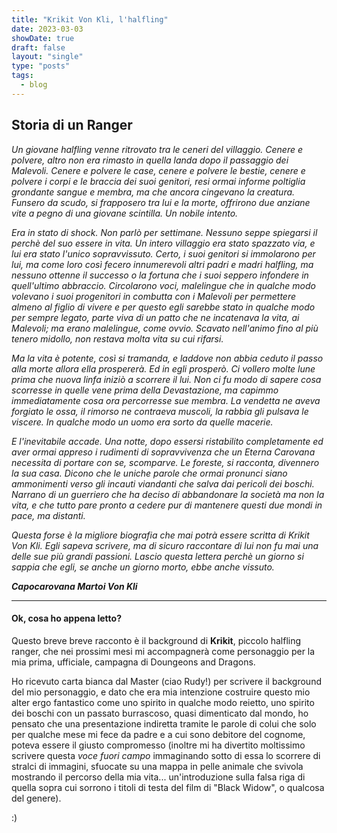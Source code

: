```yaml
---
title: "Krikit Von Kli, l'halfling"
date: 2023-03-03
showDate: true
draft: false
layout: "single"
type: "posts"
tags:
  - blog
---
```


## Storia di un Ranger

_Un giovane halfling venne ritrovato tra le ceneri del villaggio. Cenere e polvere, altro non era rimasto in quella landa dopo il passaggio dei Malevoli. Cenere e polvere le case, cenere e polvere le bestie, cenere e polvere i corpi e le braccia dei suoi genitori, resi ormai informe poltiglia grondante sangue e membra, ma che ancora cingevano la creatura. Funsero da scudo, si frapposero tra lui e la morte, offrirono due anziane vite a pegno di una giovane scintilla. Un nobile intento._

_Era in stato di shock. Non parlò per settimane. Nessuno seppe spiegarsi il perchè del suo essere in vita. Un intero villaggio era stato spazzato via, e lui era stato l'unico sopravvissuto. Certo, i suoi genitori si immolarono per lui, ma come loro così fecero innumerevoli altri padri e madri halfling, ma nessuno ottenne il successo o la fortuna che i suoi seppero infondere in quell'ultimo abbraccio. Circolarono voci, malelingue che in qualche modo volevano i suoi progenitori in combutta con i Malevoli per permettere almeno al figlio di vivere e per questo egli sarebbe stato in qualche modo per sempre legato, parte viva di un patto che ne incatenava la vita, ai Malevoli; ma erano malelingue, come ovvio. Scavato nell'animo fino al più tenero midollo, non restava molta vita su cui rifarsi._

_Ma la vita è potente, così si tramanda, e laddove non abbia ceduto il passo alla morte allora ella prospererà. Ed in egli prosperò. Ci vollero molte lune prima che nuova linfa iniziò a scorrere il lui. Non ci fu modo di sapere cosa scorresse in quelle vene prima della Devastazione, ma capimmo immediatamente cosa ora percorresse sue membra. La vendetta ne aveva forgiato le ossa, il rimorso ne contraeva muscoli, la rabbia gli pulsava le viscere. In qualche modo un uomo era sorto da quelle macerie._

_E l'inevitabile accade. Una notte, dopo essersi ristabilito completamente ed aver ormai appreso i rudimenti di sopravvivenza che un Eterna Carovana necessita di portare con se, scomparve. Le foreste, si racconta, divennero la sua casa. Dicono che le uniche parole che ormai pronunci siano ammonimenti verso gli incauti viandanti che salva dai pericoli dei boschi. Narrano di un guerriero che ha deciso di abbandonare la società ma non la vita, e che tutto pare pronto a cedere pur di mantenere questi due mondi in pace, ma distanti._

_Questa forse è la migliore biografia che mai potrà essere scritta di Krikit Von Kli. Egli sapeva scrivere, ma di sicuro raccontare di lui non fu mai una delle sue più grandi passioni. Lascio questa lettera perchè un giorno si sappia che egli, se anche un giorno morto, ebbe anche vissuto._

_**Capocarovana Martoi Von Kli**_

---

#### Ok, cosa ho appena letto?

Questo breve breve racconto è il background di **Krikit**, piccolo halfling ranger, che nei prossimi mesi mi accompagnerà come personaggio per la mia prima, ufficiale, campagna di Doungeons and Dragons.

Ho ricevuto carta bianca dal Master (ciao Rudy!) per scrivere il background del mio personaggio, e dato che era mia intenzione costruire questo mio alter ergo fantastico come uno spirito in qualche modo reietto, uno spirito dei boschi con un passato burrascoso, quasi dimenticato dal mondo, ho pensato che una presentazione indiretta tramite le parole di colui che solo per qualche mese mi fece da padre e a cui sono debitore del cognome, poteva essere il giusto compromesso (inoltre mi ha divertito moltissimo scrivere questa _voce fuori campo_ immaginando sotto di essa lo scorrere di stralci di immagini, sfuocate su una mappa in pelle animale che svivola mostrando il percorso della mia vita... un'introduzione sulla falsa riga di quella sopra cui sorrono i titoli di testa del film di "Black Widow", o qualcosa del genere).

:)
